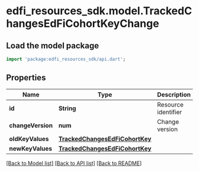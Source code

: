 # edfi_resources_sdk.model.TrackedChangesEdFiCohortKeyChange

## Load the model package
```dart
import 'package:edfi_resources_sdk/api.dart';
```

## Properties
Name | Type | Description | Notes
------------ | ------------- | ------------- | -------------
**id** | **String** | Resource identifier | [optional] 
**changeVersion** | **num** | Change version | [optional] 
**oldKeyValues** | [**TrackedChangesEdFiCohortKey**](TrackedChangesEdFiCohortKey.md) |  | [optional] 
**newKeyValues** | [**TrackedChangesEdFiCohortKey**](TrackedChangesEdFiCohortKey.md) |  | [optional] 

[[Back to Model list]](../README.md#documentation-for-models) [[Back to API list]](../README.md#documentation-for-api-endpoints) [[Back to README]](../README.md)


